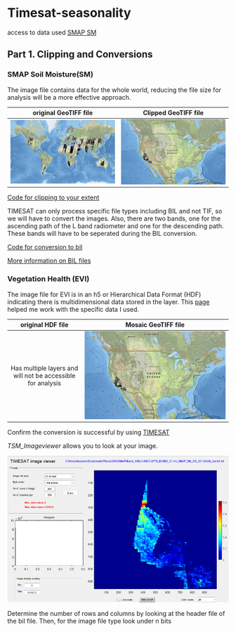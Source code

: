 # Timesat-seasonality

access to data used
[SMAP SM](https://nsidc.org/data/nsidc-0779/versions/1)

## Part 1. Clipping and Conversions
### SMAP Soil Moisture(SM)
The image file contains data for the whole world, reducing the file size for analysis will be a more effective approach.

original GeoTIFF file           |  Clipped GeoTIFF file
:-------------------------:|:-------------------------:
![](images/OriginalTIFSMAP.png)  |  ![](images/clippedtifCA.png)

[Code for clipping to your extent](src-code/cliptif.py)

TIMESAT can only process specific file types including BIL and not TIF, so we will have to convert the images. 
Also, there are two bands, one for the ascending path of the L band radiometer and one for the descending path.
These bands will have to be seperated during the BIL conversion. 

[Code for conversion to bil](src-code/TifToBILSMAP.py)

[More information on BIL files](https://desktop.arcgis.com/en/arcmap/latest/manage-data/raster-and-images/bil-bip-and-bsq-raster-files.htm)

### Vegetation Health (EVI)
The image file for EVI is in an h5 or Hierarchical Data Format (HDF) indicating there is multidimensional data stored in the layer. 
This [page](https://lpdaac.usgs.gov/resources/e-learning/working-daily-nasa-viirs-surface-reflectance-data/) helped me work with the specific data I used.

original HDF file           |  Mosaic GeoTIFF file
:-------------------------:|:-------------------------:
Has multiple layers and will not be accessible for analysis|  ![](images/clippedtifCA.png)

Confirm the conversion is successful by using [TIMESAT](https://web.nateko.lu.se/timesat/timesat.asp)

 *TSM_Imageviewer* allows you to look at your image.

![](images/BILTSMimageViewSMAP.png)

Determine the number of rows and columns by looking at the header file of the bil file.
Then, for the image file type look under n bits

